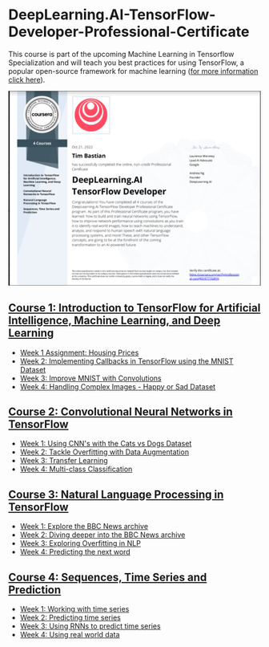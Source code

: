 # DeepLearning.AI-TensorFlow-Developer-Professional-Certificate

This course is part of the upcoming Machine Learning in Tensorflow Specialization and will teach you best practices for using TensorFlow, a popular open-source framework for machine learning ([for more information click here](https://www.coursera.org/learn/introduction-tensorflow?specialization=tensorflow-in-practice)).

<img src="img/certificate.PNG?raw=true" width="700"/> 

## [Course 1: Introduction to TensorFlow for Artificial Intelligence, Machine Learning, and Deep Learning](https://www.coursera.org/learn/introduction-tensorflow/home/week/1)
- [Week 1 Assignment: Housing Prices](https://github.com/TimBstn/DeepLearning.AI-TensorFlow-Developer-Professional-Certificate/blob/main/Course%201/C1W1_Assignment.ipynb)
- [Week 2: Implementing Callbacks in TensorFlow using the MNIST Dataset](https://github.com/TimBstn/DeepLearning.AI-TensorFlow-Developer-Professional-Certificate/blob/main/Course%201/C1W2_Assignment.ipynb)
- [Week 3: Improve MNIST with Convolutions](https://github.com/TimBstn/DeepLearning.AI-TensorFlow-Developer-Professional-Certificate/blob/main/Course%201/C1W3_Assignment.ipynb)
- [Week 4: Handling Complex Images - Happy or Sad Dataset](https://github.com/TimBstn/DeepLearning.AI-TensorFlow-Developer-Professional-Certificate/blob/main/Course%201/C1W4_Assignment.ipynb)

## [Course 2: Convolutional Neural Networks in TensorFlow](https://www.coursera.org/learn/convolutional-neural-networks-tensorflow/home/week/1)
- [Week 1: Using CNN's with the Cats vs Dogs Dataset](https://github.com/TimBstn/DeepLearning.AI-TensorFlow-Developer-Professional-Certificate/blob/main/Course%202/C2W1_Assignment.ipynb)
- [Week 2: Tackle Overfitting with Data Augmentation](https://github.com/TimBstn/DeepLearning.AI-TensorFlow-Developer-Professional-Certificate/blob/main/Course%202/C2W2_Assignment.ipynb)
- [Week 3: Transfer Learning](https://github.com/TimBstn/DeepLearning.AI-TensorFlow-Developer-Professional-Certificate/blob/main/Course%202/C2W3_Assignment.ipynb)
- [Week 4: Multi-class Classification](https://github.com/TimBstn/DeepLearning.AI-TensorFlow-Developer-Professional-Certificate/blob/main/Course%202/C2W4_Assignment.ipynb)

## [Course 3: Natural Language Processing in TensorFlow](https://www.coursera.org/learn/natural-language-processing-tensorflow/home/week/1)
- [Week 1: Explore the BBC News archive](https://github.com/TimBstn/DeepLearning.AI-TensorFlow-Developer-Professional-Certificate/blob/main/Course%203/C3W1_Assignment.ipynb)
- [Week 2: Diving deeper into the BBC News archive](https://github.com/TimBstn/DeepLearning.AI-TensorFlow-Developer-Professional-Certificate/blob/main/Course%203/C3W2_Assignment.ipynb)
- [Week 3: Exploring Overfitting in NLP](https://github.com/TimBstn/DeepLearning.AI-TensorFlow-Developer-Professional-Certificate/blob/main/Course%203/C3W3_Assignment.ipynb)
- [Week 4: Predicting the next word](https://github.com/TimBstn/DeepLearning.AI-TensorFlow-Developer-Professional-Certificate/blob/main/Course%203/C3W4_Assignment.ipynb)

## [Course 4: Sequences, Time Series and Prediction](https://www.coursera.org/learn/tensorflow-sequences-time-series-and-prediction/home/week/1)
- [Week 1: Working with time series](https://github.com/TimBstn/DeepLearning.AI-TensorFlow-Developer-Professional-Certificate/blob/main/Course%204/C4W1_Assignment.ipynb)
- [Week 2: Predicting time series](https://github.com/TimBstn/DeepLearning.AI-TensorFlow-Developer-Professional-Certificate/blob/main/Course%204/C4W2_Assignment.ipynb)
- [Week 3: Using RNNs to predict time series](https://github.com/TimBstn/DeepLearning.AI-TensorFlow-Developer-Professional-Certificate/blob/main/Course%204/C4W3_Assignment.ipynb)
- [Week 4: Using real world data](https://github.com/TimBstn/DeepLearning.AI-TensorFlow-Developer-Professional-Certificate/blob/main/Course%204/C4W4_Assignment.ipynb)
